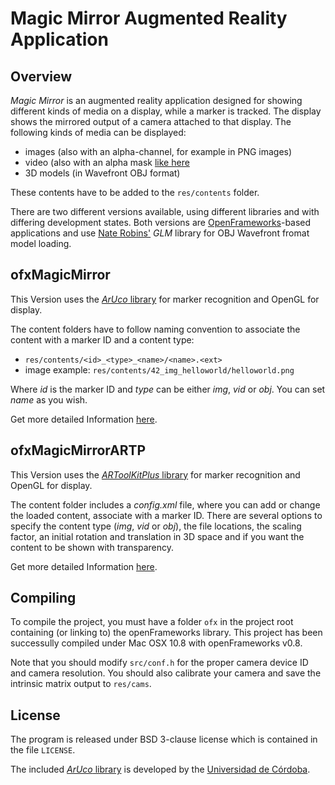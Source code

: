 # Magic Mirror Augmented Reality Application

## Overview

_Magic Mirror_ is an augmented reality application designed for showing different kinds of media on a display, while a marker is tracked. The display shows the mirrored output of a camera attached to that display. The following kinds of media can be displayed:

* images (also with an alpha-channel, for example in PNG images)
* video (also with an alpha mask [like here](http://jakearchibald.com/scratch/alphavid/)
* 3D models (in Wavefront OBJ format)

These contents have to be added to the `res/contents` folder.

There are two different versions available, using different libraries and with differing development states.
Both versions are [OpenFrameworks](http://openframeworks.cc)-based applications and use [Nate Robins'](http://user.xmission.com/~nate/) _GLM_ library for OBJ Wavefront fromat model loading.

## ofxMagicMirror

This Version uses the [_ArUco_ library](http://www.uco.es/investiga/grupos/ava/node/26) for marker recognition and OpenGL for display. 

The content folders have to follow naming convention to associate the content with a marker ID and a content type:

* `res/contents/<id>_<type>_<name>/<name>.<ext>`
* image example: `res/contents/42_img_helloworld/helloworld.png`

Where _id_ is the marker ID and _type_ can be either _img_, _vid_ or _obj_. You can set _name_ as you wish.

Get more detailed Information [here](ofxMagicMirror/).

## ofxMagicMirrorARTP

This Version uses the [_ARToolKitPlus_ library](https://launchpad.net/artoolkitplus) for marker recognition and OpenGL for display. 

The content folder includes a _config.xml_ file, where you can add or change the loaded content, associate with a marker ID.
There are several options to specify the content type (_img_, _vid_ or _obj_), the file locations, the scaling factor, an initial rotation and translation in 3D space and if you want the content to be shown with transparency.

Get more detailed Information [here](ofxMagicMirrorARTP/).

## Compiling

To compile the project, you must have a folder `ofx` in the project root containing (or linking to) the openFrameworks library. This project has been successully compiled under Mac OSX 10.8 with openFrameworks v0.8.

Note that you should modify `src/conf.h` for the proper camera device ID and camera resolution. You should also calibrate your camera and save the intrinsic matrix output to `res/cams`.

## License

The program is released under BSD 3-clause license which is contained in the file `LICENSE`.

The included [_ArUco_ library](http://www.uco.es/investiga/grupos/ava/node/26) is developed by the [Universidad de Córdoba](http://www.uco.es/).

